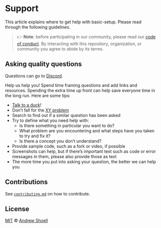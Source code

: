 # Support

This article explains where to get help with basic-setup.
Please read through the following guidelines.

> 👉 **Note**: before participating in our community, please read our
> [code of conduct][coc].
> By interacting with this repository, organization, or community you agree to
> abide by its terms.

## Asking quality questions

Questions can go to [Discord][chat].

Help us help you!
Spend time framing questions and add links and resources.
Spending the extra time up front can help save everyone time in the long run.
Here are some tips:

*   [Talk to a duck][rubberduck]!
*   Don’t fall for the [XY problem][xy]
*   Search to find out if a similar question has been asked
*   Try to define what you need help with:
    *   Is there something in particular you want to do?
    *   What problem are you encountering and what steps have you taken to try
        and fix it?
    *   Is there a concept you don’t understand?
*   Provide sample code, such as a fork or video, if possible
*   Screenshots can help, but if there’s important text such as code or error
    messages in them, please also provide those as text
*   The more time you put into asking your question, the better we can help you

## Contributions

See [`contributing.md`][contributing] on how to contribute.

## License

[MIT][license] © [Andrew Shoell][author]

<!-- Definitions -->

[license]: https://github.com/mrlunchbox777/basic-setup/blob/main/.github/LICENSE

[author]: https://github.com/mrlunchbox777/

[coc]: https://github.com/mrlunchobx777/basic-setup/blob/main/.github/CODE-OF-CONDUCT.md

[rubberduck]: https://rubberduckdebugging.com

[xy]: https://meta.stackexchange.com/questions/66377/what-is-the-xy-problem/66378#66378

[chat]: https://discord.gg/s2uMbqfh6M

[contributing]: https://github.com/mrlunchbox777/basic-setup/blob/main/.github/CONTRIBUTING.md
